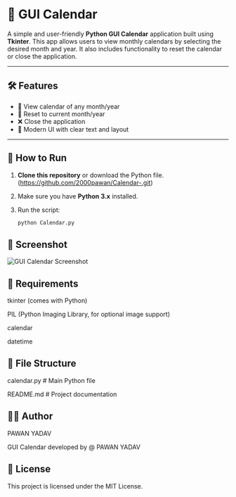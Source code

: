 # 📅 GUI Calendar

A simple and user-friendly **Python GUI Calendar** application built using **Tkinter**. This app allows users to view monthly calendars by selecting the desired month and year. It also includes functionality to reset the calendar or close the application.

---

## 🛠 Features

- 📆 View calendar of any month/year
- 🔁 Reset to current month/year
- ❌ Close the application
- 🎨 Modern UI with clear text and layout

---

## 🚀 How to Run

1. **Clone this repository** or download the Python file.(https://github.com/2000pawan/Calendar-.git)

2. Make sure you have **Python 3.x** installed.

3. Run the script:

   ```bash
   python Calendar.py
   
## 📸 Screenshot

![GUI Calendar Screenshot](screenshot.png)


## 🧰 Requirements

tkinter (comes with Python)

PIL (Python Imaging Library, for optional image support)

calendar

datetime


## 📂 File Structure

calendar.py   # Main Python file

README.md         # Project documentation

## 👨‍💻 Author

PAWAN YADAV

GUI Calendar developed by @ PAWAN YADAV

## 📃 License

This project is licensed under the MIT License.

